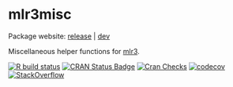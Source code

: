 # mlr3misc

Package website: [release](https://mlr3misc.mlr-org.com/) | [dev](https://mlr3misc.mlr-org.com/dev)

Miscellaneous helper functions for [mlr3](https://mlr3.mlr-org.com).

<!-- badges: start -->
[![R build status](https://github.com/mlr-org/mlr3misc/workflows/R-CMD-check/badge.svg)](https://github.com/mlr-org/mlr3misc)
[![CRAN Status Badge](https://www.r-pkg.org/badges/version-ago/mlr3misc)](https://cran.r-project.org/package=mlr3misc)
[![Cran Checks](https://cranchecks.info/badges/worst/mlr3misc)](https://cran.r-project.org/web/checks/check_results_mlr3misc.html)
[![codecov](https://codecov.io/gh/mlr-org/mlr3misc/branch/master/graph/badge.svg)](https://codecov.io/gh/mlr-org/mlr3misc)
[![StackOverflow](https://img.shields.io/badge/stackoverflow-mlr3-orange.svg)](https://stackoverflow.com/questions/tagged/mlr3)
<!-- badges: end -->

